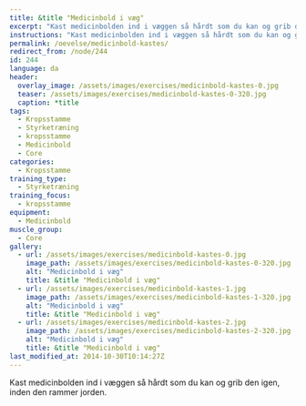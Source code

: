 ```yaml
---
title: &title "Medicinbold i væg"
excerpt: "Kast medicinbolden ind i væggen så hårdt som du kan og grib den igen, inden den rammer jorden."
instructions: "Kast medicinbolden ind i væggen så hårdt som du kan og grib den igen, inden den rammer jorden."
permalink: /oevelse/medicinbold-kastes/
redirect_from: /node/244
id: 244
language: da
header:
  overlay_image: /assets/images/exercises/medicinbold-kastes-0.jpg
  teaser: /assets/images/exercises/medicinbold-kastes-0-320.jpg
  caption: *title
tags:
  - Kropsstamme
  - Styrketræning
  - kropsstamme
  - Medicinbold
  - Core
categories:
  - Kropsstamme
training_type: 
  - Styrketræning
training_focus: 
  - kropsstamme
equipment:
  - Medicinbold
muscle_group:
  - Core
gallery:
  - url: /assets/images/exercises/medicinbold-kastes-0.jpg
    image_path: /assets/images/exercises/medicinbold-kastes-0-320.jpg
    alt: "Medicinbold i væg"
    title: &title "Medicinbold i væg"
  - url: /assets/images/exercises/medicinbold-kastes-1.jpg
    image_path: /assets/images/exercises/medicinbold-kastes-1-320.jpg
    alt: "Medicinbold i væg"
    title: &title "Medicinbold i væg"
  - url: /assets/images/exercises/medicinbold-kastes-2.jpg
    image_path: /assets/images/exercises/medicinbold-kastes-2-320.jpg
    alt: "Medicinbold i væg"
    title: &title "Medicinbold i væg"
last_modified_at: 2014-10-30T10:14:27Z
---
```


Kast medicinbolden ind i væggen så hårdt som du kan og grib den igen, inden den rammer jorden.
